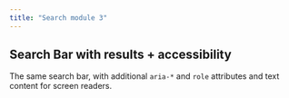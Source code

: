 ```yaml
---
title: "Search module 3"
---
```



## Search Bar with results + accessibility

The same search bar, with additional `aria-*` and `role` attributes and text content for screen readers.


